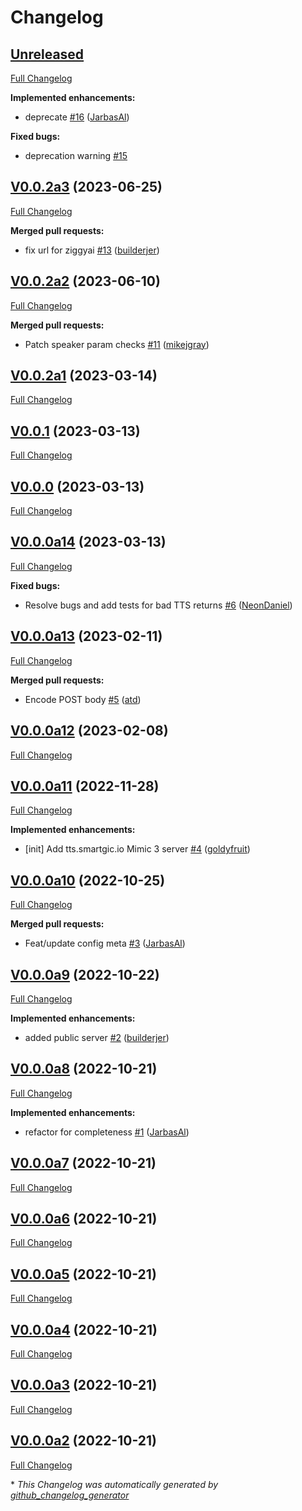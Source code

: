 # Changelog

## [Unreleased](https://github.com/OpenVoiceOS/ovos-tts-plugin-mimic3-server/tree/HEAD)

[Full Changelog](https://github.com/OpenVoiceOS/ovos-tts-plugin-mimic3-server/compare/V0.0.2a3...HEAD)

**Implemented enhancements:**

- deprecate [\#16](https://github.com/OpenVoiceOS/ovos-tts-plugin-mimic3-server/pull/16) ([JarbasAl](https://github.com/JarbasAl))

**Fixed bugs:**

- deprecation warning [\#15](https://github.com/OpenVoiceOS/ovos-tts-plugin-mimic3-server/issues/15)

## [V0.0.2a3](https://github.com/OpenVoiceOS/ovos-tts-plugin-mimic3-server/tree/V0.0.2a3) (2023-06-25)

[Full Changelog](https://github.com/OpenVoiceOS/ovos-tts-plugin-mimic3-server/compare/V0.0.2a2...V0.0.2a3)

**Merged pull requests:**

- fix url for ziggyai [\#13](https://github.com/OpenVoiceOS/ovos-tts-plugin-mimic3-server/pull/13) ([builderjer](https://github.com/builderjer))

## [V0.0.2a2](https://github.com/OpenVoiceOS/ovos-tts-plugin-mimic3-server/tree/V0.0.2a2) (2023-06-10)

[Full Changelog](https://github.com/OpenVoiceOS/ovos-tts-plugin-mimic3-server/compare/V0.0.2a1...V0.0.2a2)

**Merged pull requests:**

- Patch speaker param checks [\#11](https://github.com/OpenVoiceOS/ovos-tts-plugin-mimic3-server/pull/11) ([mikejgray](https://github.com/mikejgray))

## [V0.0.2a1](https://github.com/OpenVoiceOS/ovos-tts-plugin-mimic3-server/tree/V0.0.2a1) (2023-03-14)

[Full Changelog](https://github.com/OpenVoiceOS/ovos-tts-plugin-mimic3-server/compare/V0.0.1...V0.0.2a1)

## [V0.0.1](https://github.com/OpenVoiceOS/ovos-tts-plugin-mimic3-server/tree/V0.0.1) (2023-03-13)

[Full Changelog](https://github.com/OpenVoiceOS/ovos-tts-plugin-mimic3-server/compare/V0.0.0...V0.0.1)

## [V0.0.0](https://github.com/OpenVoiceOS/ovos-tts-plugin-mimic3-server/tree/V0.0.0) (2023-03-13)

[Full Changelog](https://github.com/OpenVoiceOS/ovos-tts-plugin-mimic3-server/compare/V0.0.0a14...V0.0.0)

## [V0.0.0a14](https://github.com/OpenVoiceOS/ovos-tts-plugin-mimic3-server/tree/V0.0.0a14) (2023-03-13)

[Full Changelog](https://github.com/OpenVoiceOS/ovos-tts-plugin-mimic3-server/compare/V0.0.0a13...V0.0.0a14)

**Fixed bugs:**

- Resolve bugs and add tests for bad TTS returns [\#6](https://github.com/OpenVoiceOS/ovos-tts-plugin-mimic3-server/pull/6) ([NeonDaniel](https://github.com/NeonDaniel))

## [V0.0.0a13](https://github.com/OpenVoiceOS/ovos-tts-plugin-mimic3-server/tree/V0.0.0a13) (2023-02-11)

[Full Changelog](https://github.com/OpenVoiceOS/ovos-tts-plugin-mimic3-server/compare/V0.0.0a12...V0.0.0a13)

**Merged pull requests:**

- Encode POST body [\#5](https://github.com/OpenVoiceOS/ovos-tts-plugin-mimic3-server/pull/5) ([atd](https://github.com/atd))

## [V0.0.0a12](https://github.com/OpenVoiceOS/ovos-tts-plugin-mimic3-server/tree/V0.0.0a12) (2023-02-08)

[Full Changelog](https://github.com/OpenVoiceOS/ovos-tts-plugin-mimic3-server/compare/V0.0.0a11...V0.0.0a12)

## [V0.0.0a11](https://github.com/OpenVoiceOS/ovos-tts-plugin-mimic3-server/tree/V0.0.0a11) (2022-11-28)

[Full Changelog](https://github.com/OpenVoiceOS/ovos-tts-plugin-mimic3-server/compare/V0.0.0a10...V0.0.0a11)

**Implemented enhancements:**

- \[init\] Add tts.smartgic.io Mimic 3 server [\#4](https://github.com/OpenVoiceOS/ovos-tts-plugin-mimic3-server/pull/4) ([goldyfruit](https://github.com/goldyfruit))

## [V0.0.0a10](https://github.com/OpenVoiceOS/ovos-tts-plugin-mimic3-server/tree/V0.0.0a10) (2022-10-25)

[Full Changelog](https://github.com/OpenVoiceOS/ovos-tts-plugin-mimic3-server/compare/V0.0.0a9...V0.0.0a10)

**Merged pull requests:**

- Feat/update config meta [\#3](https://github.com/OpenVoiceOS/ovos-tts-plugin-mimic3-server/pull/3) ([JarbasAl](https://github.com/JarbasAl))

## [V0.0.0a9](https://github.com/OpenVoiceOS/ovos-tts-plugin-mimic3-server/tree/V0.0.0a9) (2022-10-22)

[Full Changelog](https://github.com/OpenVoiceOS/ovos-tts-plugin-mimic3-server/compare/V0.0.0a8...V0.0.0a9)

**Implemented enhancements:**

- added public server [\#2](https://github.com/OpenVoiceOS/ovos-tts-plugin-mimic3-server/pull/2) ([builderjer](https://github.com/builderjer))

## [V0.0.0a8](https://github.com/OpenVoiceOS/ovos-tts-plugin-mimic3-server/tree/V0.0.0a8) (2022-10-21)

[Full Changelog](https://github.com/OpenVoiceOS/ovos-tts-plugin-mimic3-server/compare/V0.0.0a7...V0.0.0a8)

**Implemented enhancements:**

- refactor for completeness [\#1](https://github.com/OpenVoiceOS/ovos-tts-plugin-mimic3-server/pull/1) ([JarbasAl](https://github.com/JarbasAl))

## [V0.0.0a7](https://github.com/OpenVoiceOS/ovos-tts-plugin-mimic3-server/tree/V0.0.0a7) (2022-10-21)

[Full Changelog](https://github.com/OpenVoiceOS/ovos-tts-plugin-mimic3-server/compare/V0.0.0a6...V0.0.0a7)

## [V0.0.0a6](https://github.com/OpenVoiceOS/ovos-tts-plugin-mimic3-server/tree/V0.0.0a6) (2022-10-21)

[Full Changelog](https://github.com/OpenVoiceOS/ovos-tts-plugin-mimic3-server/compare/V0.0.0a5...V0.0.0a6)

## [V0.0.0a5](https://github.com/OpenVoiceOS/ovos-tts-plugin-mimic3-server/tree/V0.0.0a5) (2022-10-21)

[Full Changelog](https://github.com/OpenVoiceOS/ovos-tts-plugin-mimic3-server/compare/V0.0.0a4...V0.0.0a5)

## [V0.0.0a4](https://github.com/OpenVoiceOS/ovos-tts-plugin-mimic3-server/tree/V0.0.0a4) (2022-10-21)

[Full Changelog](https://github.com/OpenVoiceOS/ovos-tts-plugin-mimic3-server/compare/V0.0.0a3...V0.0.0a4)

## [V0.0.0a3](https://github.com/OpenVoiceOS/ovos-tts-plugin-mimic3-server/tree/V0.0.0a3) (2022-10-21)

[Full Changelog](https://github.com/OpenVoiceOS/ovos-tts-plugin-mimic3-server/compare/V0.0.0a2...V0.0.0a3)

## [V0.0.0a2](https://github.com/OpenVoiceOS/ovos-tts-plugin-mimic3-server/tree/V0.0.0a2) (2022-10-21)

[Full Changelog](https://github.com/OpenVoiceOS/ovos-tts-plugin-mimic3-server/compare/7d9bae8a3c3de19cd757699583fec3565adb665e...V0.0.0a2)



\* *This Changelog was automatically generated by [github_changelog_generator](https://github.com/github-changelog-generator/github-changelog-generator)*

